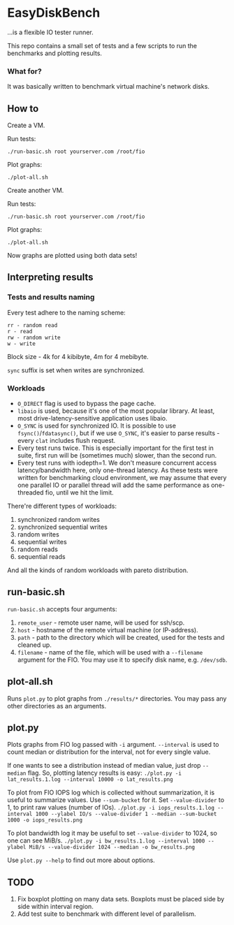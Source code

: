 # EasyDiskBench
...is a flexible IO tester runner.

This repo contains a small set of tests and a few scripts to run the benchmarks and plotting results.

### What for?
It was basically written to benchmark virtual machine's network disks.

## How to

Create a VM.

Run tests:

`./run-basic.sh root yourserver.com /root/fio`

Plot graphs:

`./plot-all.sh`

Create another VM.

Run tests:

`./run-basic.sh root yourserver.com /root/fio`

Plot graphs:

`./plot-all.sh`

Now graphs are plotted using both data sets!

## Interpreting results

### Tests and results naming

Every test adhere to the naming scheme:
```
rr - random read
r - read
rw - random write
w - write
```
Block size - 4k for 4 kibibyte, 4m for 4 mebibyte.

`sync` suffix is set when writes are synchronized.

### Workloads

* `O_DIRECT` flag is used to bypass the page cache.
* `libaio` is used, because it's one of the most popular library. At least, most drive-latency-sensitive application uses libaio.
* `O_SYNC` is used for synchronized IO. It is possible to use `fsync()`/`fdatasync()`, but if we use `O_SYNC`, it's easier to parse results - every `clat` includes flush request.
* Every test runs twice. This is especially important for the first test in suite, first run will be (sometimes much) slower, than the second run.
* Every test runs with iodepth=1. We don't measure concurrent access latency/bandwidth here, only one-thread latency. As these tests were written for benchmarking cloud environment, we may assume that every one parallel IO or parallel thread will add the same performance as one-threaded fio, until we hit the limit.

There're different types of workloads:
1. synchronized random writes
2. synchronized sequential writes
3. random writes
4. sequential writes
5. random reads
6. sequential reads

And all the kinds of random workloads with pareto distribution.

## run-basic.sh

`run-basic.sh` accepts four arguments:
1. `remote_user` - remote user name, will be used for ssh/scp.
2. `host` - hostname of the remote virtual machine (or IP-address).
3. `path` - path to the directory which will be created, used for the tests and cleaned up.
4. `filename` - name of the file, which will be used with a `--filename` argument for the FIO. You may use it to specify disk name, e.g. `/dev/sdb`.

## plot-all.sh

Runs `plot.py` to plot graphs from `./results/*` directories. You may pass any other directories as an arguments.

## plot.py

Plots graphs from FIO log passed with `-i` argument. `--interval` is used to count median or distribution for the interval, not for every single value.

If one wants to see a distribution instead of median value, just drop `--median` flag. So, plotting latency results is easy:
`./plot.py -i lat_results.1.log --interval 10000 -o lat_results.png`

To plot from FIO IOPS log which is collected without summarization, it is useful to summarize values. Use `--sum-bucket` for it. Set `--value-divider` to 1, to print raw values (number of IOs).
`./plot.py -i iops_results.1.log --interval 1000 --ylabel IO/s --value-divider 1 --median --sum-bucket 1000 -o iops_results.png`

To plot bandwidth log it may be useful to set `--value-divider` to 1024, so one can see MiB/s.
`./plot.py -i bw_results.1.log --interval 1000 --ylabel MiB/s --value-divider 1024 --median -o bw_results.png`

Use `plot.py --help` to find out more about options.

## TODO
1. Fix boxplot plotting on many data sets. Boxplots must be placed side by side within interval region.
2. Add test suite to benchmark with different level of parallelism.
